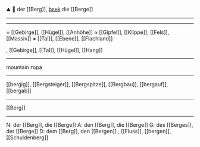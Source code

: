 ⛰️ 🔵 der [[Berg]], [bɛʁk](https://youglish.com/pronounce/Berg/german)
die [[Berge]]

---

---
= [[Gebirge]], [[Hügel]], [[Anhöhe]]
≈ [[Gipfel]], [[Klippe]], [[Fels]], [[Massiv]]
≠ [[Tal]], [[Ebene]], [[Flachland]]

, [[Gebirge]], [[Tal]], [[Hügel]], [[Hang]]


---
mountain
гора

---
[[bergig]], [[Bergsteiger]], [[Bergspitze]], [[Bergbau]], [[bergauf]], [[bergab]]

---
[[Berg]]


---
N: der [[Berg]], die [[Berge]]
A: den [[Berg]], die [[Berge]]
G: des [[Berges]], der [[Berge]]
D: dem [[Berg]], den [[Bergen]]
, [[Fluss]], [[bergen]], [[Schuldenberg]]